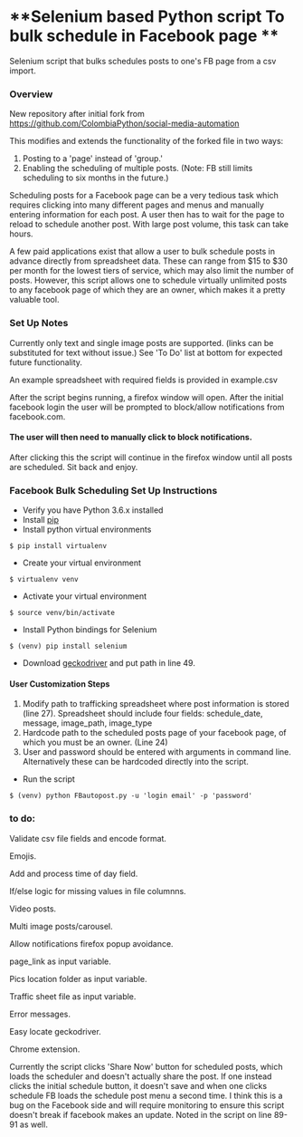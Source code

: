 # **Selenium based Python script To bulk schedule in Facebook page ** 
Selenium script that bulks schedules posts to one's FB page from a csv import.

### Overview 
New repository after initial fork from https://github.com/ColombiaPython/social-media-automation

This modifies and extends the functionality of the forked file in two ways:

1) Posting to a 'page' instead of 'group.' 
2) Enabling the scheduling of multiple posts. (Note: FB still limits scheduling to six months in the future.)

Scheduling posts for a Facebook page can be a very tedious task which requires clicking into many different pages and menus and manually entering information for each post. A user then has to wait for the page to reload to schedule another post. With large post volume, this task can take hours. 

A few paid applications exist that allow a user to bulk schedule posts in advance directly from spreadsheet data. These can range from $15 to $30 per month for the lowest tiers of service, which may also limit the number of posts. However, this script allows one to schedule virtually unlimited posts to any facebook page of which they are an owner, which makes it a pretty valuable tool.

### Set Up Notes

Currently only text and single image posts are supported. (links can be substituted for text without issue.) See 'To Do' list at bottom for expected future functionality.

An example spreadsheet with required fields is provided in example.csv

After the script begins running, a firefox window will open. After the initial facebook login the user will be prompted to block/allow notifications from facebook.com.
#### The user will then need to manually click to block notifications.
After clicking this the script will continue in the firefox window until all posts are scheduled. Sit back and enjoy.


### Facebook Bulk Scheduling Set Up Instructions

* Verify you have Python 3.6.x installed
* Install [pip](https://bootstrap.pypa.io/get-pip.py)
* Install python virtual environments   
```
$ pip install virtualenv
```
* Create your virtual environment  
```
$ virtualenv venv
```
* Activate your virtual environment  
```
$ source venv/bin/activate
```
* Install Python bindings for Selenium  
```
$ (venv) pip install selenium
```
* Download [geckodriver](https://github.com/mozilla/geckodriver/releases) and put path in line 49.

#### User Customization Steps

1) Modify path to trafficking spreadsheet where post information is stored (line 27). Spreadsheet should include four fields: schedule_date, message, image_path, image_type
2) Hardcode path to the scheduled posts page of your facebook page, of which you must be an owner. (Line 24)
3) User and password should be entered with arguments in command line. Alternatively these can be hardcoded directly into the script.

* Run the script  
```
$ (venv) python FBautopost.py -u 'login email' -p 'password'
```


### to do: 
Validate csv file fields and encode format.

Emojis.

Add and process time of day field.

If/else logic for missing values in file columnns. 

Video posts.

Multi image posts/carousel.

Allow notifications firefox popup avoidance.

page_link as input variable.

Pics location folder as input variable.

Traffic sheet file as input variable.

Error messages.

Easy locate geckodriver.

Chrome extension.

Currently the script clicks 'Share Now' button for scheduled posts, which loads the scheduler and doesn't actually share the post. If one instead clicks the initial schedule button, it doesn't save and when one clicks schedule FB loads the schedule post menu a second time. I think this is a bug on the Facebook side and will require monitoring to ensure this script doesn't break if facebook makes an update. Noted in the script on line 89-91 as well.
